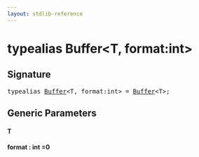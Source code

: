 ```yaml
---
layout: stdlib-reference
---
```


# typealias Buffer\<T, format:int\>

## Signature

<pre>
<span class='code_keyword'>typealias</span> <a href="/stdlib-reference/types/Buffer" class="code_type">Buffer</a>&lt;<span class="code_type">T</span>, format:<span class="code_keyword">int</span>&gt; = <a href="/stdlib-reference/types/Buffer" class="code_type">Buffer</a>&lt;<span class="code_type">T</span>&gt;;
</pre>

## Generic Parameters

#### T
#### format  : int =0


